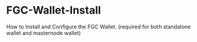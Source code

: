 # FGC-Wallet-Install
How to Install and Configure the FGC Wallet. (required for both standalone wallet and masternode wallet)

